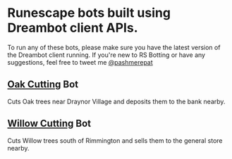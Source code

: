 # Runescape bots built using Dreambot client APIs.
To run any of these bots, please make sure you have the latest version of the Dreambot client running.
If you're new to RS Botting or have any suggestions, feel free to tweet me [@pashmerepat](https://twitter.com/pashmerepat)

## [Oak Cutting](https://github.com/pashpashpash/RunescapeBots/tree/master/src/OakCutter) Bot
Cuts Oak trees near Draynor Village and deposits them to the bank nearby.

##  [Willow Cutting](https://github.com/pashpashpash/RunescapeBots/tree/master/src/OakCutter) Bot
Cuts Willow trees south of Rimmington and sells them to the general store nearby.

